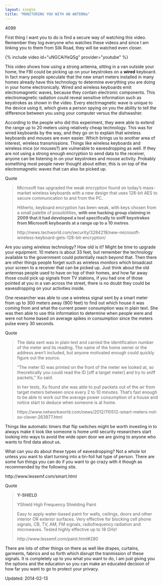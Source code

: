 ```yaml
---
layout: single
title: "MONITORING YOU WITH AN ANTENNa"
---
```

4099


<p>First thing I want you to do is find a secure way of watching this video. Remember they log everyone who watches these videos and since I am linking you to them from Silk Road, they will be watched even closer.</p>

{% include video id="uNGCAiYeQSg" provider="youtube" %}

<p>This video shows how using a strong antenna, sitting in a van outside your home, the FBI could be picking up on your keystrokes on a <strong>wired</strong> keyboard. In fact many people speculate that the new smart meters installed in many homes already have this technology to determine everything you are doing in your home electronically. Wired and wireless keyboards emit electromagnetic waves, because they contain electronic components. This electromagnetic radiation could reveal sensitive information such as keystrokes as shown in the video. Every electrmagnetic wave is unique to the device using it, which gives a person spying on you the ability to tell the difference between you using your computer versus the dishwasher.</p>
<p>According to the people who did this experiment, they were able to extend the range up to 20 meters using relatively cheap technology. This was for wired keyboards by the way, and they go on to explain that wireless keyboards and mouses are even easier. Which brings us to another area of interest, wireless transmissions. Things like wireless keyboards and wireless mice (or mouses?) are vulnerable to eavesdropping as well. If they are not using a strong enough encryption to send data to the receiver, anyone can be listening in on your keystrokes and mouse activity. Probably something most people never thought about either, this is on top of the electromagnetic waves that can also be picked up.</p>
<div>
<div>Quote</div>
</div>
<blockquote><p>Microsoft has upgraded the weak encryption found on today’s mass-market wireless keyboards with a new design that uses 128-bit AES to secure communication to and from the PC.</p>
<p>Hitherto, keyboard encryption has been weak, with keys chosen from a small palette of possibilities, <strong>with one hacking group claiming in 2009 that it had developed a tool specifically to sniff keystrokes from Microsoft keyboards at a range up to a 10 metres</strong>.</p>
<p>http://news.techworld.com/security/3284218/new-microsoft-wireless-keyboard-gets-128-bit-encryption/</p></blockquote>
<p>Are you using wireless technology? How old is it? Might be time to upgrade your equipment. 10 meters is about 33 feet, but remember the technology available to the government could potentially reach beyond that. Then there are other things people forget such as wireless monitors which broadcast your screen to a receiver that can be picked up. Just think about the old antennas people used to have on top of their homes, and how far away those could pick up signals from TV stations, if you had one of those pointed at you in a van across the street, there is no doubt they could be eavesdropping on your activities inside.</p>
<p>One researcher was able to use a wireless signal sent by a smart meter from up to 300 meters away (900 feet) to find out which house it was coming from and what the current power consumption was in plain text. She was then able to use this information to determine when people were and were not home based on average spikes in consumption since the meters pulse every 30 seconds.</p>
<div>
<div>Quote</div>
</div>
<blockquote><p>The data sent was in plain text and carried the identification number of the meter and its reading. The name of the home owner or the address aren&#8217;t included, but anyone motivated enough could quickly figure out the source.</p>
<p>&#8220;The meter ID was printed on the front of the meter we looked at, so theoretically you could read the ID [off a target meter] and try to sniff packets,&#8221; Xu said.</p>
<p>In her tests, Xu found she was able to pull packets out of the air from target meters between once every 2 to 10 minutes. That&#8217;s fast enough to be able to work out the average power consumption of a house and notice start to deduce when someone is at home.</p>
<p>https://www.networkworld.com/news/2012/110512-smart-meters-not-so-clever-263977.html</p></blockquote>
<p>Things like automatic timers that flip switches might be worth investing in to always make it look like someone is home until security researchers start looking into ways to avoid the wide open door we are giving to anyone who wants to find data about us.</p>
<p>What can you do about these types of eavesdropping? Not a whole lot unless you want to start turning into a tin-foil hat type of person. There are some fun things you can do if you want to go crazy with it though as recommended by the following site.</p>
<p>http://www.lessemf.com/smart.html</p>
<div>
<div>Quote</div>
</div>
<blockquote><p><strong>Y-SHIELD</strong></p>
<p>YShield High Frequency Shielding Paint</p>
<p>Easy to apply water-based paint for walls, ceilings, doors and other interior OR exterior surfaces. Very effective for blocking cell phone signals, CB, TV, AM, FM signals, radiofrequency radiation and microwaves. Tested highly effective up to 18 GHz!</p>
<p>http://www.lessemf.com/paint.html#290</p></blockquote>
<p>There are lots of other things on there as well like drapes, curtains, garments, fabrics and so forth which disrupt the tranmission of these signals. It is completely up to you what you want to do, I am just giving you the options and the education so you can make an educated decision of how far you want to go to protect your privacy.</p>

Updated: 2014-02-13

